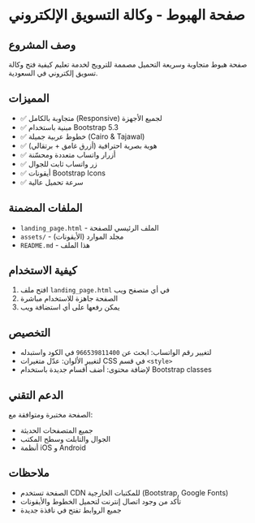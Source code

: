 # صفحة الهبوط - وكالة التسويق الإلكتروني

## وصف المشروع
صفحة هبوط متجاوبة وسريعة التحميل مصممة للترويج لخدمة تعليم كيفية فتح وكالة تسويق إلكتروني في السعودية.

## المميزات
- ✅ متجاوبة بالكامل (Responsive) لجميع الأجهزة
- ✅ مبنية باستخدام Bootstrap 5.3
- ✅ خطوط عربية جميلة (Cairo & Tajawal)
- ✅ هوية بصرية احترافية (أزرق غامق + برتقالي)
- ✅ أزرار واتساب متعددة ومحسّنة
- ✅ زر واتساب ثابت للجوال
- ✅ أيقونات Bootstrap Icons
- ✅ سرعة تحميل عالية

## الملفات المضمنة
- `landing_page.html` - الملف الرئيسي للصفحة
- `assets/` - مجلد الموارد (الأيقونات)
- `README.md` - هذا الملف

## كيفية الاستخدام
1. افتح ملف `landing_page.html` في أي متصفح ويب
2. الصفحة جاهزة للاستخدام مباشرة
3. يمكن رفعها على أي استضافة ويب

## التخصيص
- لتغيير رقم الواتساب: ابحث عن `966539811400` في الكود واستبدله
- لتغيير الألوان: عدّل متغيرات CSS في قسم `<style>`
- لإضافة محتوى: أضف أقسام جديدة باستخدام Bootstrap classes

## الدعم التقني
الصفحة مختبرة ومتوافقة مع:
- جميع المتصفحات الحديثة
- الجوال والتابلت وسطح المكتب
- أنظمة iOS و Android

## ملاحظات
- الصفحة تستخدم CDN للمكتبات الخارجية (Bootstrap, Google Fonts)
- تأكد من وجود اتصال إنترنت لتحميل الخطوط والأيقونات
- جميع الروابط تفتح في نافذة جديدة

